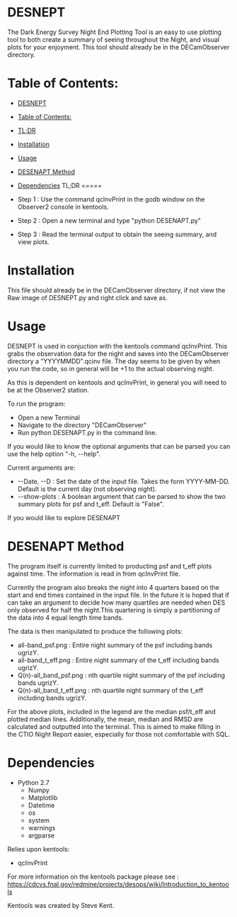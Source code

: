 DESNEPT
=======
The Dark Energy Survey Night End Plotting Tool is an easy to use plotting tool to both create a summary of seeing throughout the Night, and visual plots for your enjoyment. This tool should already be in the DECamObserver directory.


Table of Contents:
==================

   * [DESNEPT](#desnept)
   * [Table of Contents:](#table-of-contents)
   * [TL;DR](#tldr)
   * [Installation](#installation)
   * [Usage](#usage)
   * [DESENAPT Method](#desenapt-method)
   * [Dependencies](#dependencies)
TL;DR
=====

* Step 1 : Use the command qcInvPrint in the godb window on the Observer2 console in kentools.
* Step 2 : Open a new terminal and type "python DESENAPT.py"
* Step 3 : Read the terminal output to obtain the seeing summary, and view plots.

Installation
=============
This file should already be in the DECamObserver directory, if not view the Raw image of DESNEPT.py and right click and save as. 

Usage
======

DESNEPT is used in conjuction with the kentools command qcInvPrint. This grabs the observation data for the night and saves into the DECamObserver directory a "YYYYMMDD".qcinv file. The day seems to be given by when you run the code, so in general will be +1 to the actual observing night.

As this is dependent on kentools and qcInvPrint, in general you will need to be at the Observer2 station.

To run the program:

* Open a new Terminal
* Navigate to the directory "DECamObserver"
* Run python DESENAPT.py in the command line.

If you would like to know the optional arguments that can be parsed you can use the help option "-h, --help".

Current arguments are:

* --Date, --D : Set the date of the input file. Takes the form YYYY-MM-DD. Default is the current day (not observing night).
* --show-plots : A boolean argument that can be parsed to show the two summary plots for psf and t_eff. Default is "False".


If you would like to explore DESENAPT

DESENAPT Method
===============
The program itself is currently limited to producting psf and t_eff plots against time. The information is read in from qcInvPrint file.

Currently the program also breaks the night into 4 quarters based on the start and end times contained in the input file. In the future it is hoped that if can take an argument to decide how many quartiles are needed when DES only observed for half the night.This quartering is simply a partitioning of the data into 4 equal length time bands.

The data is then manipulated to produce the following plots:

* all-band_psf.png : Entire night summary of the psf including bands ugrizY.
* all-band_t_eff.png : Entire night summary of the t_eff including bands ugrizY.
* Q(n)-all_band_psf.png : nth quartile night summary of the psf including bands ugrizY.
* Q(n)-all_band_t_eff.png : nth quartile night summary of the t_eff including bands ugrizY.

For the above plots, included in the legend are the median psf/t_eff and plotted median lines.
Additionally, the mean, median and RMSD are calculated and outputted into the terminal. This is aimed to make filling in the CTIO Night Report easier, especially for those not comfortable with SQL.

Dependencies
============

* Python 2.7
	* Numpy
	* Matplotlib
	* Datetime
	* os
	* system
	* warnings
	* argparse

Relies upon kentools:
* qcInvPrint

For more information on the kentools package please see : https://cdcvs.fnal.gov/redmine/projects/desops/wiki/Introduction_to_kentools

Kentools was created by Steve Kent.

